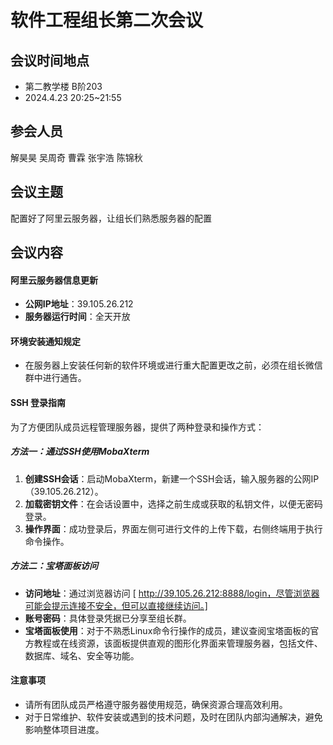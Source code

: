 # 软件工程组长第二次会议

## 会议时间地点

- 第二教学楼 B阶203
- 2024.4.23  20:25~21:55

## 参会人员

解昊昊 吴周奇 曹霖 张宇浩 陈锦秋

## 会议主题

配置好了阿里云服务器，让组长们熟悉服务器的配置

## 会议内容

#### 阿里云服务器信息更新

- **公网IP地址**：39.105.26.212
- **服务器运行时间**：全天开放

#### 环境安装通知规定

- 在服务器上安装任何新的软件环境或进行重大配置更改之前，必须在组长微信群中进行通告。

#### SSH 登录指南

为了方便团队成员远程管理服务器，提供了两种登录和操作方式：

##### 方法一：通过SSH使用MobaXterm

1. **创建SSH会话**：启动MobaXterm，新建一个SSH会话，输入服务器的公网IP（39.105.26.212）。
2. **加载密钥文件**：在会话设置中，选择之前生成或获取的私钥文件，以便无密码登录。
3. **操作界面**：成功登录后，界面左侧可进行文件的上传下载，右侧终端用于执行命令操作。

##### 方法二：宝塔面板访问

- **访问地址**：通过浏览器访问 [ http://39.105.26.212:8888/login，尽管浏览器可能会提示连接不安全，但可以直接继续访问。]
- **账号密码**：具体登录凭据已分享至组长群。
- **宝塔面板使用**：对于不熟悉Linux命令行操作的成员，建议查阅宝塔面板的官方教程或在线资源，该面板提供直观的图形化界面来管理服务器，包括文件、数据库、域名、安全等功能。

#### 注意事项

- 请所有团队成员严格遵守服务器使用规范，确保资源合理高效利用。
- 对于日常维护、软件安装或遇到的技术问题，及时在团队内部沟通解决，避免影响整体项目进度。
